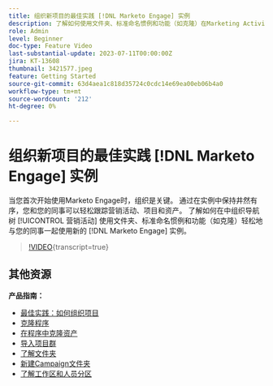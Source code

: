 ```yaml
---
title: 组织新项目的最佳实践 [!DNL Marketo Engage] 实例
description: 了解如何使用文件夹、标准命名惯例和功能（如克隆）在Marketing Activities中组织导航树，以便在新的Marketo Engage实例中轻松与同事协作。
role: Admin
level: Beginner
doc-type: Feature Video
last-substantial-update: 2023-07-11T00:00:00Z
jira: KT-13608
thumbnail: 3421577.jpeg
feature: Getting Started
source-git-commit: 63d4aea1c818d35724c0cdc14e69ea00eb06b4a0
workflow-type: tm+mt
source-wordcount: '212'
ht-degree: 0%

---
```



# 组织新项目的最佳实践 [!DNL Marketo Engage] 实例

当您首次开始使用Marketo Engage时，组织是关键。 通过在实例中保持井然有序，您和您的同事可以轻松跟踪营销活动、项目和资产。 了解如何在中组织导航树 [!UICONTROL 营销活动] 使用文件夹、标准命名惯例和功能（如克隆）轻松地与您的同事一起使用新的 [!DNL Marketo Engage] 实例。 

>[!VIDEO](https://video.tv.adobe.com/v/3421577/?learn=on){transcript=true}

## 其他资源

**产品指南：**

* [最佳实践：如何组织项目](https://experienceleague.adobe.com/docs/marketo/using/product-docs/core-marketo-concepts/programs/working-with-programs/best-practice-how-to-organize-your-programs.html)
* [克隆程序](https://experienceleague.adobe.com/docs/marketo/using/product-docs/core-marketo-concepts/programs/working-with-programs/clone-a-program.html)
* [在程序中克隆资产](https://experienceleague.adobe.com/docs/marketo/using/product-docs/core-marketo-concepts/programs/working-with-programs/clone-an-asset-in-a-program.html)
* [导入项目群](https://experienceleague.adobe.com/docs/marketo/using/product-docs/core-marketo-concepts/programs/working-with-programs/import-a-program.html)
* [了解文件夹](https://experienceleague.adobe.com/docs/marketo/using/product-docs/core-marketo-concepts/miscellaneous/understanding-folders.html)
* [新建Campaign文件夹](https://experienceleague.adobe.com/docs/marketo/using/product-docs/core-marketo-concepts/miscellaneous/create-new-campaign-folder.html)
* [了解工作区和人员分区](https://experienceleague.adobe.com/docs/marketo/using/product-docs/administration/workspaces-and-person-partitions/understanding-workspaces-and-person-partitions.html)
